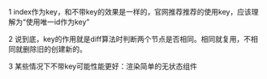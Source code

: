 
1 index作为key，和不带key的效果是一样的，官网推荐推荐的使用key，应该理解为“使用唯一id作为key”

2 说到底，key的作用就是diff算法时判断两个节点是否相同。相同就复用，不相同就删除旧的创建新的。

3 某些情况下不带key可能性能更好：渲染简单的无状态组件
